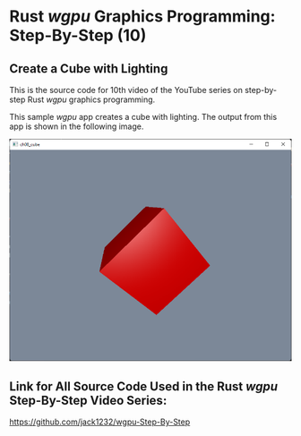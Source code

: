 # Rust *wgpu* Graphics Programming: Step-By-Step (10) 
## Create a Cube with Lighting

This is the source code for 10th video of the YouTube series on step-by-step Rust *wgpu* graphics programming.

This sample *wgpu* app creates a cube with lighting. The output from this app is shown in the following image.

![wgpu10](src/images/image01.png)

## Link for All Source Code Used in the Rust *wgpu* Step-By-Step Video Series:

https://github.com/jack1232/wgpu-Step-By-Step

